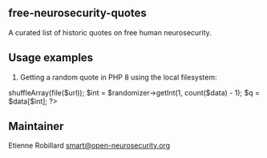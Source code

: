 ## free-neurosecurity-quotes

A curated list of historic quotes on free human neurosecurity.

## Usage examples

1. Getting a random quote in PHP 8 using the local filesystem: 

<?php
$randomizer = new Random\Randomizer();
$url = '/home/www/static/freethinking.md'; # avoid making useless dns queries
$data = $randomizer->shuffleArray(file($url));
$int = $randomizer->getInt(1, count($data) - 1);
$q = $data[$int];
?>

## Maintainer 

Etienne Robillard <smart@open-neurosecurity.org>
